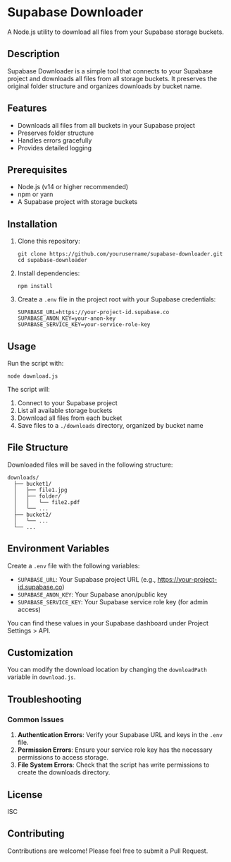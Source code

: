 # Supabase Downloader

A Node.js utility to download all files from your Supabase storage buckets.

## Description

Supabase Downloader is a simple tool that connects to your Supabase project and downloads all files from all storage buckets. It preserves the original folder structure and organizes downloads by bucket name.

## Features

- Downloads all files from all buckets in your Supabase project
- Preserves folder structure
- Handles errors gracefully
- Provides detailed logging

## Prerequisites

- Node.js (v14 or higher recommended)
- npm or yarn
- A Supabase project with storage buckets

## Installation

1. Clone this repository:
   ```
   git clone https://github.com/yourusername/supabase-downloader.git
   cd supabase-downloader
   ```

2. Install dependencies:
   ```
   npm install
   ```

3. Create a `.env` file in the project root with your Supabase credentials:
   ```
   SUPABASE_URL=https://your-project-id.supabase.co
   SUPABASE_ANON_KEY=your-anon-key
   SUPABASE_SERVICE_KEY=your-service-role-key
   ```

## Usage

Run the script with:

```
node download.js
```

The script will:
1. Connect to your Supabase project
2. List all available storage buckets
3. Download all files from each bucket
4. Save files to a `./downloads` directory, organized by bucket name

## File Structure

Downloaded files will be saved in the following structure:

```
downloads/
  ├── bucket1/
  │   ├── file1.jpg
  │   ├── folder/
  │   │   └── file2.pdf
  │   └── ...
  ├── bucket2/
  │   └── ...
  └── ...
```

## Environment Variables

Create a `.env` file with the following variables:

- `SUPABASE_URL`: Your Supabase project URL (e.g., https://your-project-id.supabase.co)
- `SUPABASE_ANON_KEY`: Your Supabase anon/public key
- `SUPABASE_SERVICE_KEY`: Your Supabase service role key (for admin access)

You can find these values in your Supabase dashboard under Project Settings > API.

## Customization

You can modify the download location by changing the `downloadPath` variable in `download.js`.

## Troubleshooting

### Common Issues

1. **Authentication Errors**: Verify your Supabase URL and keys in the `.env` file.
2. **Permission Errors**: Ensure your service role key has the necessary permissions to access storage.
3. **File System Errors**: Check that the script has write permissions to create the downloads directory.

## License

ISC

## Contributing

Contributions are welcome! Please feel free to submit a Pull Request.
